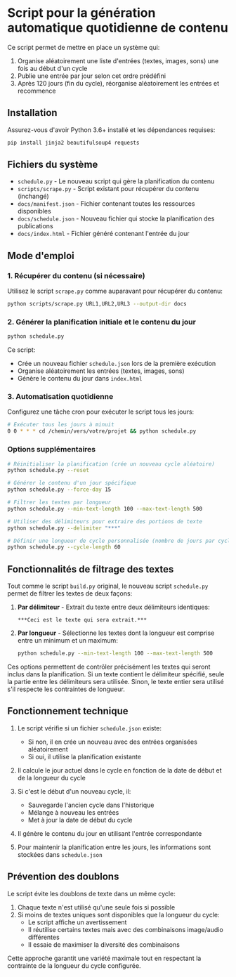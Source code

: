 # Script pour la génération automatique quotidienne de contenu

Ce script permet de mettre en place un système qui:
1. Organise aléatoirement une liste d'entrées (textes, images, sons) une fois au début d'un cycle
2. Publie une entrée par jour selon cet ordre prédéfini
3. Après 120 jours (fin du cycle), réorganise aléatoirement les entrées et recommence

## Installation

Assurez-vous d'avoir Python 3.6+ installé et les dépendances requises:

```bash
pip install jinja2 beautifulsoup4 requests
```

## Fichiers du système

- `schedule.py` - Le nouveau script qui gère la planification du contenu
- `scripts/scrape.py` - Script existant pour récupérer du contenu (inchangé)
- `docs/manifest.json` - Fichier contenant toutes les ressources disponibles
- `docs/schedule.json` - Nouveau fichier qui stocke la planification des publications
- `docs/index.html` - Fichier généré contenant l'entrée du jour

## Mode d'emploi

### 1. Récupérer du contenu (si nécessaire)

Utilisez le script `scrape.py` comme auparavant pour récupérer du contenu:

```bash
python scripts/scrape.py URL1,URL2,URL3 --output-dir docs
```

### 2. Générer la planification initiale et le contenu du jour

```bash
python schedule.py
```

Ce script:
- Crée un nouveau fichier `schedule.json` lors de la première exécution
- Organise aléatoirement les entrées (textes, images, sons)
- Génère le contenu du jour dans `index.html`

### 3. Automatisation quotidienne

Configurez une tâche cron pour exécuter le script tous les jours:

```bash
# Exécuter tous les jours à minuit
0 0 * * * cd /chemin/vers/votre/projet && python schedule.py
```

### Options supplémentaires

```bash
# Réinitialiser la planification (crée un nouveau cycle aléatoire)
python schedule.py --reset

# Générer le contenu d'un jour spécifique
python schedule.py --force-day 15

# Filtrer les textes par longueur
python schedule.py --min-text-length 100 --max-text-length 500

# Utiliser des délimiteurs pour extraire des portions de texte
python schedule.py --delimiter "***"

# Définir une longueur de cycle personnalisée (nombre de jours par cycle)
python schedule.py --cycle-length 60
```

## Fonctionnalités de filtrage des textes

Tout comme le script `build.py` original, le nouveau script `schedule.py` permet de filtrer les textes de deux façons:

1. **Par délimiteur** - Extrait du texte entre deux délimiteurs identiques:
   ```
   ***Ceci est le texte qui sera extrait.***
   ```

2. **Par longueur** - Sélectionne les textes dont la longueur est comprise entre un minimum et un maximum:
   ```bash
   python schedule.py --min-text-length 100 --max-text-length 500
   ```

Ces options permettent de contrôler précisément les textes qui seront inclus dans la planification. Si un texte contient le délimiteur spécifié, seule la partie entre les délimiteurs sera utilisée. Sinon, le texte entier sera utilisé s'il respecte les contraintes de longueur.

## Fonctionnement technique

1. Le script vérifie si un fichier `schedule.json` existe:
   - Si non, il en crée un nouveau avec des entrées organisées aléatoirement
   - Si oui, il utilise la planification existante

2. Il calcule le jour actuel dans le cycle en fonction de la date de début et de la longueur du cycle

3. Si c'est le début d'un nouveau cycle, il:
   - Sauvegarde l'ancien cycle dans l'historique
   - Mélange à nouveau les entrées
   - Met à jour la date de début du cycle

4. Il génère le contenu du jour en utilisant l'entrée correspondante

5. Pour maintenir la planification entre les jours, les informations sont stockées dans `schedule.json`

## Prévention des doublons

Le script évite les doublons de texte dans un même cycle:

1. Chaque texte n'est utilisé qu'une seule fois si possible
2. Si moins de textes uniques sont disponibles que la longueur du cycle:
   - Le script affiche un avertissement
   - Il réutilise certains textes mais avec des combinaisons image/audio différentes
   - Il essaie de maximiser la diversité des combinaisons

Cette approche garantit une variété maximale tout en respectant la contrainte de la longueur du cycle configurée.
